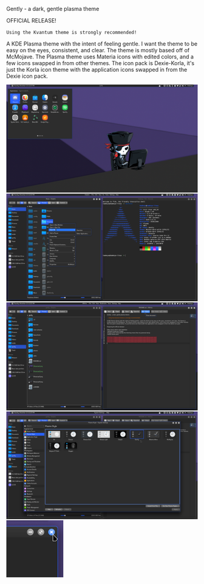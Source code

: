 Gently - a dark, gentle plasma theme

OFFICIAL RELEASE!

    Using the Kvantum theme is strongly recommended!

A KDE Plasma theme with the intent of feeling gentle. I want the theme to be easy on the eyes, consistent, and clear. The theme is mostly based off of McMojave. The Plasma theme uses Materia icons with edited colors, and a few icons swapped in from other themes. The icon pack is Dexie-Korla, it's just the Korla icon theme with the application icons swapped in from the Dexie icon pack. 

![Preview 1](https://github.com/Hawkeye0021/gently/blob/master/Showcase1.png)
![Preview 2](https://github.com/Hawkeye0021/gently/blob/master/Showcase2.png)
![Preview 3](https://github.com/Hawkeye0021/gently/blob/master/Showcase3.png)
![Preview 4](https://github.com/Hawkeye0021/gently/blob/master/Showcase9.png)
![Preview 5](https://github.com/Hawkeye0021/gently/blob/master/Showcase4.png)
